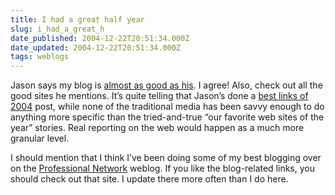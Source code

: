 ```yaml
---
title: I had a great half year
slug: i_had_a_great_h
date_published: 2004-12-22T20:51:34.000Z
date_updated: 2004-12-22T20:51:34.000Z
tags: weblogs
---
```


Jason says my blog is [almost as good as his](http://www.kottke.org/04/12/favorite-weblogs-2004). I agree! Also, check out all the good sites he mentions. It’s quite telling that Jason’s done a [best links of 2004](http://www.kottke.org/04/12/best-links-2004) post, while none of the traditional media has been savvy enough to do anything more specific than the tried-and-true “our favorite web sites of the year” stories. Real reporting on the web would happen as a much more granular level.

I should mention that I think I’ve been doing some of my best blogging over on the [Professional Network](http://www.sixapart.com/pronet/) weblog. If you like the blog-related links, you should check out that site. I update there more often than I do here.
